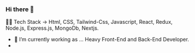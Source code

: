 ### Hi there 👋

🧑‍💻 Tech Stack -> Html, CSS, Tailwind-Css, Javascript, React, Redux, Node.js, Express.js, MongoDb, Nextjs.
- 🔭 I’m currently working as ... Heavy Front-End and Back-End Developer.
- 
<!--
**Danishmalik1997/Danishmalik1997** is a ✨ _special_ ✨ repository because its `README.md` (this file) appears on your GitHub profile.

Here are some ideas to get you started:

- 🔭 I’m currently working on ...
- 🌱 I’m currently learning ... Web 3.0 - Decentralization, Blockchain technology and token based economy. 
- 👯 I’m looking to collaborate on ...
- 🤔 I’m looking for help with ...
- 💬 Ask me about ...
- 📫 How to reach me: ...
- 😄 Pronouns: ...
- ⚡ Fun fact: ...
-->
